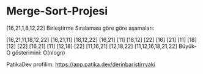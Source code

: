 # Merge-Sort-Projesi

[16,21,1,8,12,22] Birleştirme Sıralaması göre göre aşamaları:

[16,21,11,18,12,22]
[16,21,11] [18,12,22]
[16,21] [11] [18,12] [22]
[16] [21] [11] [18] [12] [22]
[16,21] [11] [12,18] [22]
[11,16,21] [12,18,22]
[11,12,16,18,21,22]
Büyük-O gösterimini: O(nlogn)

PatikaDev profilim: https://app.patika.dev/derinbaristirryaki
